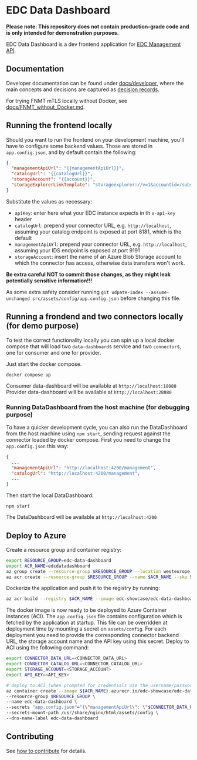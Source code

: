 # EDC Data Dashboard

**Please note: This repository does not contain production-grade code and is only intended for demonstration purposes.**

EDC Data Dashboard is a dev frontend application for [EDC Management API](https://github.com/eclipse-edc/Connector).

## Documentation

Developer documentation can be found under [docs/developer](docs/developer/), where the main concepts and decisions are captured as [decision records](docs/developer/decision-records/).


For trying FNMT mTLS locally without Docker, see [docs/FNMT_without_Docker.md](docs/FNMT_without_Docker.md).

## Running the frontend locally
Should you want to run the frontend on your development machine, you'll have to configure some backend values. Those are stored in `app.config.json`, and
by default contain the following:

```json
{
  "managementApiUrl": "{{managementApiUrl}}",
  "catalogUrl": "{{catalogUrl}}",
  "storageAccount": "{{account}}",
  "storageExplorerLinkTemplate": "storageexplorer://v=1&accountid=/subscriptions/{{subscriptionId}}/resourceGroups/{{resourceGroup}}/providers/Microsoft.Storage/storageAccounts/{{account}}&subscriptionid={{subscriptionId}}&resourcetype=Azure.BlobContainer&resourcename={{container}}",
}
```
Substitute the values as necessary:
- `apiKey`: enter here what your EDC instance expects in th `x-api-key` header
- `catalogUrl`: prepend your connector URL, e.g. `http://localhost`, assuming your catalog endpoint is exposed at port 8181, which is the default
- `managementApiUrl`:  prepend your connector URL, e.g. `http://localhost`, assuming your IDS endpoint is exposed at port 9191
- `storageAccount`: insert the name of an Azure Blob Storage account to which the connector has access, otherwise data transfers won't work.

**Be extra careful NOT to commit those changes, as they might leak potentially sensitive information!!!**

As some extra safety consider running `git udpate-index --assume-unchanged src/assets/config/app.config.json` before changing this file.

## Running a frondend and two connectors locally (for demo purpose)
To test the correct functionality locally you can spin up a local docker compose
that will load two `data-dashboard`s service and two `connector`s, one for consumer
and one for provider.

Just start the docker compose.
```shell
docker compose up
```

Consumer data-dashboard will be available at `http://localhost:18080`
Provider data-dashboard will be available at `http://localhost:28080`

### Running DataDashboard from the host machine (for debugging purpose)
To have a quicker development cycle, you can also run the DataDashboard from the
host machine using `npm start`, sending request against the connector loaded by
docker compose.
First you need to change the `app.config.json` this way:
```json
{
  ...
  "managementApiUrl": "http://localhost:4200/management",
  "catalogUrl": "http://localhost:4200/management",
  ...
}
```

Then start the local DataDashboard:
```shell
npm start
```

The DataDashboard will be available at `http://localhost:4200`

## Deploy to Azure

Create a resource group and container registry:

```bash
export RESOURCE_GROUP=edc-data-dashboard
export ACR_NAME=edcdatadashboard
az group create --resource-group $RESOURCE_GROUP --location westeurope -o none
az acr create --resource-group $RESOURCE_GROUP --name $ACR_NAME --sku Standard --location westeurope --admin-enabled -o none
```

Dockerize the application and push it to the registry by running:

```bash
az acr build --registry $ACR_NAME --image edc-showcase/edc-data-dashboard:latest .
```

The docker image is now ready to be deployed to Azure Container Instances (ACI). The `app.config.json` file contains configuration which is fetched by the application at startup. This file can be overridden at deployment time by mounting a secret on `assets/config`. For each deployment you need to provide the corresponding connector backend URL, the storage account name and the API key using this secret. Deploy to ACI using the following command:

```bash
export CONNECTOR_DATA_URL=<CONNECTOR_DATA_URL>
export CONNECTOR_CATALOG_URL=<CONNECTOR_CATALOG_URL>
export STORAGE_ACCOUNT=<STORAGE_ACCOUNT>
export API_KEY=<API_KEY>

# deploy to ACI (when prompted for credentials use the username/password as available in Azure Portal: ACR->Access Keys)
az container create --image ${ACR_NAME}.azurecr.io/edc-showcase/edc-data-dashboard:latest \
--resource-group $RESOURCE_GROUP \
--name edc-data-dashboard \
--secrets "app.config.json"="{\"managementApiUrl\": \"$CONNECTOR_DATA_URL\", \"catalogUrl\": \"$CONNECTOR_CATALOG_URL\", \"storageAccount\": \"$STORAGE_ACCOUNT\", \"apiKey\": \"$API_KEY\"}" \
--secrets-mount-path /usr/share/nginx/html/assets/config \
--dns-name-label edc-data-dashboard
```

## Contributing

See [how to contribute](https://github.com/eclipse-edc/docs/blob/main/CONTRIBUTING.md) for details.
